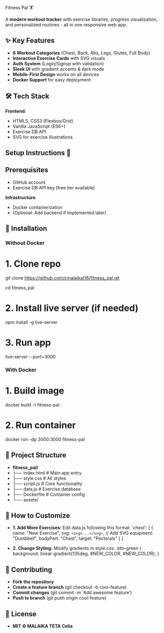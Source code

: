 Fitness Pal 🏋️
  
A **modern workout tracker** with exercise libraries, progress visualization, and personalized routines - all in one responsive web app.

## ✨ Key Features  
- **6 Workout Categories** (Chest, Back, Abs, Legs, Glutes, Full Body)  
- **Interactive Exercise Cards** with SVG visuals  
- **Auth System** (Login/Signup with validation)  
- **Sleek UI** with gradient accents & dark mode  
- **Mobile-First Design** works on all devices  
- **Docker Support** for easy deployment  

## 🛠 Tech Stack  
**Frontend**:  
- HTML5, CSS3 (Flexbox/Grid)  
- Vanilla JavaScript (ES6+)
- Exercise DB API  
- SVG for exercise illustrations

## Setup Instructions 🚀

## Prerequisites
- GitHub account
- Exercise DB API key (free tier available)
 

**Infrastructure**:  
- Docker containerization  
- (Optional: Add backend if implemented later)  

## 🚀 Installation  

### Without Docker  
# 1. Clone repo
git clone https://github.com/cmalaikat16/fitness_pal.git

cd fitness_pal

# 2. Install live server (if needed)
npm install -g live-server

# 3. Run app
live-server --port=3000

### With Docker 
# 1. Build image
docker build -t fitness-pal .

# 2. Run container
docker run -dp 3000:3000 fitness-pal

## 📂 Project Structure
- **fitness_pal/**
- ├── index.html          # Main app entry
- ├── style.css           # All styles
- ├── script.js           # Core functionality
- ├── data.js             # Exercise database
- ├── Dockerfile          # Container config
- └── assets/             

## 🔧 How to Customize
- **1. Add More Exercises:**
Edit data.js following this format:
'chest': [
    {
        name: "New Exercise",
        svg: `<svg>...</svg>`, // Add SVG
        equipment: "Dumbbell",
        bodyPart: "Chest",
        target: "Pectorals"
    }
]

- **2. Change Styling:**
Modify gradients in style.css:
.btn-green {
    background: linear-gradient(135deg, #NEW_COLOR, #NEW_COLOR);
}

## 🤝 Contributing
- **Fork the repository**
- **Create a feature branch** (git checkout -b cool-feature)
- **Commit changes** (git commit -m 'Add awesome feature')
- **Push to branch** (git push origin cool-feature)


## 📜 License
- **MIT © MALAIKA TETA Celia**



